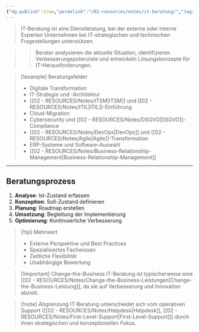 ```yaml
---
{"dg-publish":true,"permalink":"/02-resources/notes/it-beratung/","tags":["informatik/service","wirtschaft/beratung","GFN/LF06"],"noteIcon":"","updated":"2025-10-24T12:50:03.392+02:00"}
---
```



>IT-Beratung ist eine Dienstleistung, bei der externe oder interne Experten Unternehmen bei IT-strategischen und technischen Fragestellungen unterstützen.

>>Berater analysieren die aktuelle Situation, identifizieren Verbesserungspotenziale und entwickeln Lösungskonzepte für IT-Herausforderungen.

>[!example] Beratungsfelder
>- Digitale Transformation
>- IT-Strategie und -Architektur
>- [[02 - RESOURCES/Notes/ITSM\|ITSM]] und [[02 - RESOURCES/Notes/ITIL\|ITIL]]-Einführung
>- Cloud-Migration
>- Cybersecurity und [[02 - RESOURCES/Notes/DSGVO\|DSGVO]]-Compliance
>- [[02 - RESOURCES/Notes/DevOps\|DevOps]] und [[02 - RESOURCES/Notes/Agile\|Agile]]-Transformation
>- ERP-Systeme und Software-Auswahl
>- [[02 - RESOURCES/Notes/Business-Relationship-Management\|Business-Relationship-Management]]

---

## Beratungsprozess

1. **Analyse**: Ist-Zustand erfassen
2. **Konzeption**: Soll-Zustand definieren
3. **Planung**: Roadmap erstellen
4. **Umsetzung**: Begleitung der Implementierung
5. **Optimierung**: Kontinuierliche Verbesserung

>[!tip] Mehrwert
>- Externe Perspektive und Best Practices
>- Spezialisiertes Fachwissen
>- Zeitliche Flexibilität
>- Unabhängige Bewertung

>[!important] Change-the-Business
>IT-Beratung ist typischerweise eine [[02 - RESOURCES/Notes/Change-the-Business-Leistungen\|Change-the-Business-Leistung]], da sie auf Verbesserung und Innovation abzielt.

>[!note] Abgrenzung
>IT-Beratung unterscheidet sich vom operativen Support ([[02 - RESOURCES/Notes/Helpdesk\|Helpdesk]], [[02 - RESOURCES/Notes/First-Level-Support\|First-Level-Support]]) durch ihren strategischen und konzeptionellen Fokus.

